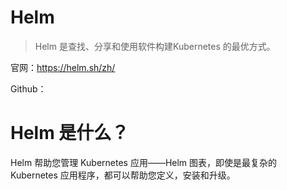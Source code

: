 # Helm

>Helm 是查找、分享和使用软件构建Kubernetes 的最优方式。

官网：https://helm.sh/zh/

Github：

# Helm 是什么？

Helm 帮助您管理 Kubernetes 应用——Helm 图表，即使是最复杂的 Kubernetes 应用程序，都可以帮助您定义，安装和升级。